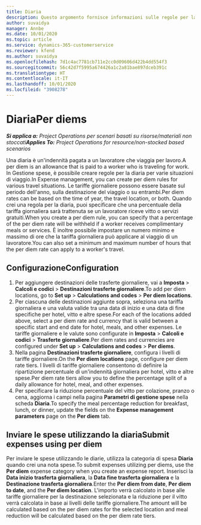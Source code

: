 ```yaml
---
title: Diaria
description: Questo argomento fornisce informazioni sulle regole per la diaria utilizzate in Gestione spese.
author: suvaidya
manager: Annbe
ms.date: 10/01/2020
ms.topic: article
ms.service: dynamics-365-customerservice
ms.reviewer: kfend
ms.author: suvaidya
ms.openlocfilehash: 7d1c4ac7781cb711e2cc0d09606d422b4dd554f3
ms.sourcegitcommit: 56c42d7f5995a674426a1c2a81bae897dceb391c
ms.translationtype: HT
ms.contentlocale: it-IT
ms.lasthandoff: 10/01/2020
ms.locfileid: "3908278"
---
```

# <a name="per-diems"></a><span data-ttu-id="488b0-103">Diaria</span><span class="sxs-lookup"><span data-stu-id="488b0-103">Per diems</span></span>

<span data-ttu-id="488b0-104">_**Si applica a:** Project Operations per scenari basati su risorse/materiali non stoccati_</span><span class="sxs-lookup"><span data-stu-id="488b0-104">_**Applies To:** Project Operations for resource/non-stocked based scenarios_</span></span>


<span data-ttu-id="488b0-105">Una diaria è un'indennità pagata a un lavoratore che viaggia per lavoro.</span><span class="sxs-lookup"><span data-stu-id="488b0-105">A per diem is an allowance that is paid to a worker who is traveling for work.</span></span> <span data-ttu-id="488b0-106">In Gestione spese, è possibile creare regole per la diaria per varie situazioni di viaggio.</span><span class="sxs-lookup"><span data-stu-id="488b0-106">In Expense management, you can create per diem rules for  various travel situations.</span></span> <span data-ttu-id="488b0-107">Le tariffe giornaliere possono essere basate sul periodo dell'anno, sulla destinazione del viaggio o su entrambi.</span><span class="sxs-lookup"><span data-stu-id="488b0-107">Per diem rates can be based on the time of year, the travel location, or both.</span></span> <span data-ttu-id="488b0-108">Quando crei una regola per la diaria, puoi specificare che una percentuale della tariffa giornaliera sarà trattenuta se un lavoratore riceve vitto o servizi gratuiti.</span><span class="sxs-lookup"><span data-stu-id="488b0-108">When you create a per diem  rule, you can specify that a percentage of the per diem rate will be withheld if a worker receives complimentary meals or services.</span></span> <span data-ttu-id="488b0-109">È inoltre possibile impostare un numero minimo e massimo di ore che la tariffa giornaliera può applicare al viaggio di un lavoratore.</span><span class="sxs-lookup"><span data-stu-id="488b0-109">You can also set a minimum and maximum number of hours that the per diem rate can apply to a worker's travel.</span></span>

## <a name="configuration"></a><span data-ttu-id="488b0-110">Configurazione</span><span class="sxs-lookup"><span data-stu-id="488b0-110">Configuration</span></span> 

1. <span data-ttu-id="488b0-111">Per aggiungere destinazioni delle trasferte giornaliere, vai a **Imposta** > **Calcoli e codici** > **Destinazioni trasferte giornaliere**.</span><span class="sxs-lookup"><span data-stu-id="488b0-111">To add per diem locations, go to **Set up** > **Calculations and codes** > **Per diem locations**.</span></span>
2. <span data-ttu-id="488b0-112">Per ciascuna delle destinazioni aggiunte sopra, seleziona una tariffa giornaliera e una valuta valide tra una data di inizio e una data di fine specifiche per hotel, vitto e altre spese.</span><span class="sxs-lookup"><span data-stu-id="488b0-112">For each of the locations added above, select a per diem rate and currency that is valid between a specific start and end date for hotel, meals, and other expenses.</span></span> <span data-ttu-id="488b0-113">Le tariffe giornaliere e le valute sono configurate in **Imposta** > **Calcoli e codici** > **Trasferte giornaliere**.</span><span class="sxs-lookup"><span data-stu-id="488b0-113">Per diem rates and currencies are configured under **Set up** > **Calculations and codes** > **Per diems**.</span></span>
3. <span data-ttu-id="488b0-114">Nella pagina **Destinazioni trasferte giornaliere**, configura i livelli di tariffe giornaliere.</span><span class="sxs-lookup"><span data-stu-id="488b0-114">On the **Per diem locations** page, configure per diem rate tiers.</span></span> <span data-ttu-id="488b0-115">I livelli di tariffe giornaliere consentono di definire la ripartizione percentuale di un'indennità giornaliera per hotel, vitto e altre spese.</span><span class="sxs-lookup"><span data-stu-id="488b0-115">Per diem rate tiers allow you to define the percentage split of a daily allowance for hotel, meal, and other expenses.</span></span> 
4. <span data-ttu-id="488b0-116">Per specificare la riduzione percentuale del vitto per colazione, pranzo o cena, aggiorna i campi nella pagina **Parametri di gestione spese** nella scheda **Diaria**.</span><span class="sxs-lookup"><span data-stu-id="488b0-116">To specify the meal percentage reduction for breakfast, lunch, or dinner, update the fields on the **Expense management parameters** page on the **Per diem** tab.</span></span> 
    
## <a name="submit-expenses-using-per-diem"></a><span data-ttu-id="488b0-117">Inviare le spese utilizzando la diaria</span><span class="sxs-lookup"><span data-stu-id="488b0-117">Submit expenses using per diem</span></span>
<span data-ttu-id="488b0-118">Per inviare le spese utilizzando le diarie, utilizza la categoria di spesa **Diaria** quando crei una nota spese.</span><span class="sxs-lookup"><span data-stu-id="488b0-118">To submit expenses utilizing per diems, use the **Per diem** expense category when you create an expense report.</span></span> <span data-ttu-id="488b0-119">Inserisci la **Data inizio trasferta giornaliera**, la **Data fine trasferta giornaliera** e la **Destinazione trasferta giornaliera**.</span><span class="sxs-lookup"><span data-stu-id="488b0-119">Enter the **Per diem from date**, **Per diem to date**,  and the **Per diem location**.</span></span> <span data-ttu-id="488b0-120">L'importo verrà calcolato in base alle tariffe giornaliere per la destinazione selezionata e la riduzione per il vitto verrà calcolata in base ai livelli delle tariffe giornaliere.</span><span class="sxs-lookup"><span data-stu-id="488b0-120">The amount will be calculated based on the per diem rates for the selected location and meal reduction will be calculated based on the per diem rate tiers.</span></span>
